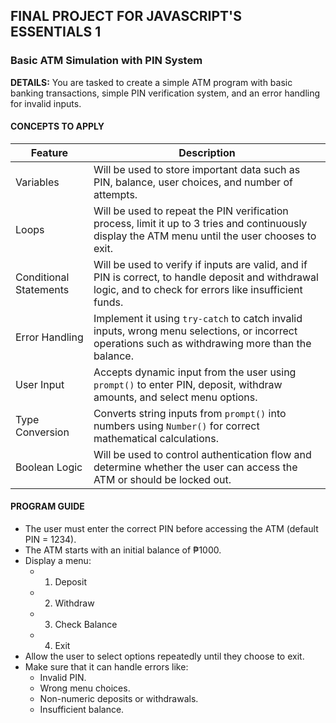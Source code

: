 ## FINAL PROJECT FOR JAVASCRIPT'S ESSENTIALS 1
### Basic ATM Simulation with PIN System
**DETAILS:** You are tasked to create a simple ATM program with basic banking transactions, simple PIN verification system, and an error handling for invalid inputs.

#### CONCEPTS TO APPLY
| Feature | Description |
| ----------- | ----------- |
| Variables | Will be used to store important data such as PIN, balance, user choices, and number of attempts. |
| Loops | Will be used to repeat the PIN verification process, limit it up to 3 tries and continuously display the ATM menu until the user chooses to exit. |
| Conditional Statements | Will be used to verify if inputs are valid, and if PIN is correct, to handle deposit and withdrawal logic, and to check for errors like insufficient funds. |
| Error Handling | Implement it using `try-catch` to catch invalid inputs, wrong menu selections, or incorrect operations such as withdrawing more than the balance. |
| User Input | Accepts dynamic input from the user using `prompt()` to enter PIN, deposit, withdraw amounts, and select menu options. |
| Type Conversion | Converts string inputs from `prompt()` into numbers using `Number()` for correct mathematical calculations. |
| Boolean Logic | Will be used to control authentication flow and determine whether the user can access the ATM or should be locked out. |

#### PROGRAM GUIDE
- The user must enter the correct PIN before accessing the ATM (default PIN = 1234).
- The ATM starts with an initial balance of ₱1000.
- Display a menu:
  - 1. Deposit
  - 2. Withdraw
  - 3. Check Balance
  - 4. Exit
- Allow the user to select options repeatedly until they choose to exit.
- Make sure that it can handle errors like:
  - Invalid PIN.
  - Wrong menu choices.
  - Non-numeric deposits or withdrawals.
  - Insufficient balance.
